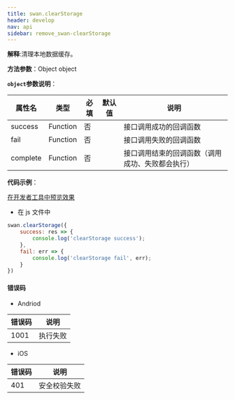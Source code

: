 ```yaml
---
title: swan.clearStorage
header: develop
nav: api
sidebar: remove_swan-clearStorage
---
```




**解释**:清理本地数据缓存。  

**方法参数**：Object object

**`object`参数说明**：

|属性名 |类型  |必填 | 默认值 |说明|
|---- | ---- | ---- | ----|----|
|success |Function  |  否  | |  接口调用成功的回调函数|
|fail |   Function  |  否  | | 接口调用失败的回调函数|
|complete  |  Function  |  否  | |  接口调用结束的回调函数（调用成功、失败都会执行）|

**代码示例**：

<a href="swanide://fragment/88f608adafa373cc2e4d379a95fc140e1573634432911" title="在开发者工具中预览效果" target="_self">在开发者工具中预览效果</a>

* 在 js 文件中

```js
swan.clearStorage({
    success: res => {
        console.log('clearStorage success');
    },
    fail: err => {
        console.log('clearStorage fail', err);
    }
})
```
#### 错误码
* Andriod

|错误码|说明|
|--|--|
|1001|执行失败   |

* iOS

|错误码|说明|
|--|--|
|401|安全校验失败   |
